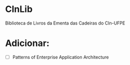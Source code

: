 # CInLib
Biblioteca de Livros da Ementa das Cadeiras do CIn-UFPE

# Adicionar:
- [ ] Patterns of Enterprise Application Architecture
